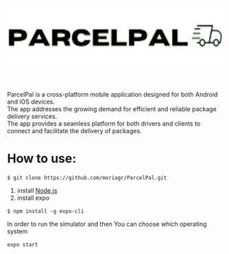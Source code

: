  <p>&nbsp;</p>
<p align="center">
 <img width="800" height="150" src = https://github.com/moriagr/ParcelPal/blob/main/assets/ParcelPal.png
</p>
<p>&nbsp;</p>

ParcelPal is a cross-platform mobile application designed for both Android and iOS devices.<br>
The app addresses the growing demand for efficient and reliable package delivery services.<br>
The app provides a seamless platform for both drivers and clients to connect and facilitate the delivery of packages.<br>
# How to use:
```
$ git clone https://github.com/moriagr/ParcelPal.git
```
1. install [Node.js](https://nodejs.org/en) <br>
2. install expo
```
$ npm install -g expo-cli
```
In order to run the simulator and then You can choose which operating system
```
expo start
```
